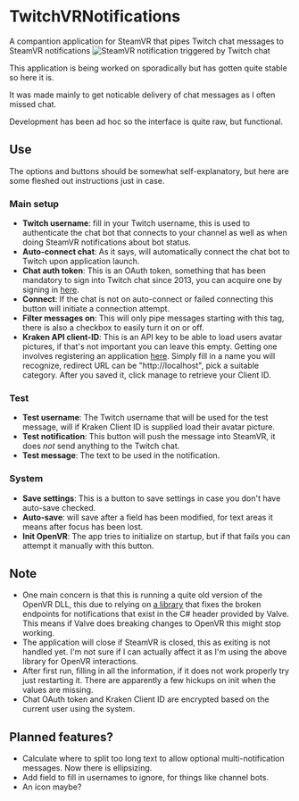 # TwitchVRNotifications
A compantion application for SteamVR that pipes Twitch chat messages to SteamVR notifications
![SteamVR notification triggered by Twitch chat](https://i.imgur.com/pKchzJk.png)

This application is being worked on sporadically but has gotten quite stable so here it is.

It was made mainly to get noticable delivery of chat messages as I often missed chat.

Development has been ad hoc so the interface is quite raw, but functional.

## Use
The options and buttons should be somewhat self-explanatory, but here are some fleshed out instructions just in case.
### Main setup
* **Twitch username**: fill in your Twitch username, this is used to authenticate the chat bot that connects to your channel as well as when doing SteamVR notifications about bot status.
* **Auto-connect chat**: As it says, will automatically connect the chat bot to Twitch upon application launch.
* **Chat auth token**: This is an OAuth token, something that has been mandatory to sign into Twitch chat since 2013, you can acquire one by signing in [here](https://twitchapps.com/tmi/).
* **Connect**: If the chat is not on auto-connect or failed connecting this button will initiate a connection attempt.
* **Filter messages on**: This will only pipe messages starting with this tag, there is also a checkbox to easily turn it on or off.
* **Kraken API client-ID**: This is an API key to be able to load users avatar pictures, if that's not important you can leave this empty. Getting one involves registering an application [here](https://glass.twitch.tv/console/apps/create). Simply fill in a name you will recognize, redirect URL can be "http://localhost", pick a suitable category. After you saved it, click manage to retrieve your Client ID.
### Test
* **Test username**: The Twitch username that will be used for the test message, will if Kraken Client ID is supplied load their avatar picture.
* **Test notification**: This button will push the message into SteamVR, it does _not_ send anything to the Twitch chat.
* **Test message**: The text to be used in the notification.
### System
* **Save settings**: This is a button to save settings in case you don't have auto-save checked.
* **Auto-save**: will save after a field has been modified, for text areas it means after focus has been lost.
* **Init OpenVR**: The app tries to initialize on startup, but if that fails you can attempt it manually with this button.

## Note
* One main concern is that this is running a quite old version of the OpenVR DLL, this due to relying on [a library](https://github.com/artumino/SteamVR_HUDCenter) that fixes the broken endpoints for notifications that exist in the C# header provided by Valve. This means if Valve does breaking changes to OpenVR this might stop working.
* The application will close if SteamVR is closed, this as exiting is not handled yet. I'm not sure if I can actually affect it as I'm using the above library for OpenVR interactions.
* After first run, filling in all the information, if it does not work properly try just restarting it. There are apparently a few hickups on init when the values are missing.
* Chat OAuth token and Kraken Client ID are encrypted based on the current user using the system.

## Planned features?
* Calculate where to split too long text to allow optional multi-notification messages. Now there is ellipsizing.
* Add field to fill in usernames to ignore, for things like channel bots.
* An icon maybe?
